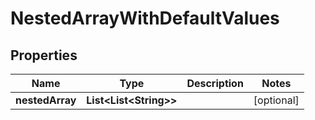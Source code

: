 

# NestedArrayWithDefaultValues


## Properties

| Name | Type | Description | Notes |
|------------ | ------------- | ------------- | -------------|
|**nestedArray** | **List&lt;List&lt;String&gt;&gt;** |  |  [optional] |




